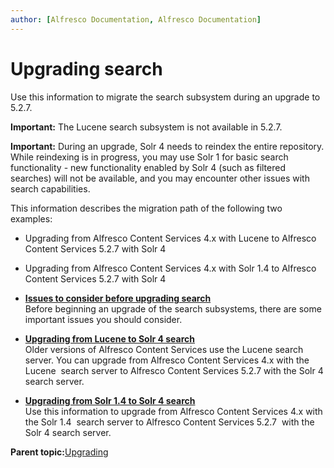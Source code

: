 ```yaml
---
author: [Alfresco Documentation, Alfresco Documentation]
---
```


# Upgrading search

Use this information to migrate the search subsystem during an upgrade to 5.2.7.

**Important:** The Lucene search subsystem is not available in 5.2.7.

**Important:** During an upgrade, Solr 4 needs to reindex the entire repository. While reindexing is in progress, you may use Solr 1 for basic search functionality - new functionality enabled by Solr 4 \(such as filtered searches\) will not be available, and you may encounter other issues with search capabilities.

This information describes the migration path of the following two examples:

-   Upgrading from Alfresco Content Services 4.x with Lucene to Alfresco Content Services 5.2.7 with Solr 4
-   Upgrading from Alfresco Content Services 4.x with Solr 1.4 to Alfresco Content Services 5.2.7 with Solr 4

-   **[Issues to consider before upgrading search](../concepts/solr4-considerations.md)**  
Before beginning an upgrade of the search subsystems, there are some important issues you should consider.
-   **[Upgrading from Lucene to Solr 4 search](../tasks/lucene-solr4-migration.md)**  
Older versions of Alfresco Content Services use the Lucene search server. You can upgrade from Alfresco Content Services 4.x with the Lucene  search server to Alfresco Content Services 5.2.7 with the Solr 4 search server.
-   **[Upgrading from Solr 1.4 to Solr 4 search](../tasks/solr-solr4-migration.md)**  
Use this information to upgrade from Alfresco Content Services 4.x with the Solr 1.4  search server to Alfresco Content Services 5.2.7  with the Solr 4 search server.

**Parent topic:**[Upgrading](../concepts/ch-upgrade.md)

